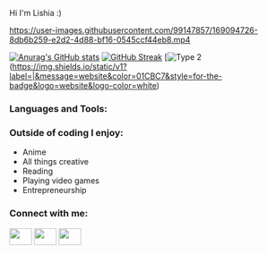 Hi I'm Lishia :)






https://user-images.githubusercontent.com/99147857/169094726-8db6b259-e2d2-4d88-bf16-0545ccf44eb8.mp4



[![Anurag's GitHub stats](https://github-readme-stats.vercel.app/api?username=lellis09&theme=tokyonight&show_icons=true)](https://github.com/anuraghazra/github-readme-stats)
[![GitHub Streak](http://github-readme-streak-stats.herokuapp.com?user=lellis09&theme=tokyonight_duo)](https://git.io/streak-stats)
[![Type 2](https://img.shields.io/static/v1?label=|&message=website&color=01CBC7&style=for-the-badge&logo=website&logo-color=white)(https://img.shields.io/static/v1?label=|&message=website&color=01CBC7&style=for-the-badge&logo=website&logo-color=white)

<h3 align="left">Languages and Tools:</h3>
<h3 align="left">Outside of coding I enjoy:</h3>
<ul> 
<li>Anime</li>
<li>All things creative</li>
<li>Reading</li>
<li>Playing video games</li>
<li>Entrepreneurship</li>
</ul>

<h3 align="left">Connect with me:</h3>
<p align="left">
<a href="https://twitter.com/TealTernary" target="blank"><img align="center" src="https://cdn.jsdelivr.net/npm/simple-icons@3.0.1/icons/twitter.svg" alt="" height="30" width="40" /></a>
<a href="https://www.linkedin.com/in/lishia-ellis/" target="blank"><img align="center" src="https://cdn.jsdelivr.net/npm/simple-icons@3.0.1/icons/linkedin.svg" alt="" height="30" width="40" /></a>
<a href="your link" target="blank"><img align="center" src="https://cdn.jsdelivr.net/npm/simple-icons@3.0.1/icons/youtube.svg" alt="" height="30" width="40" /></a>
</p>
